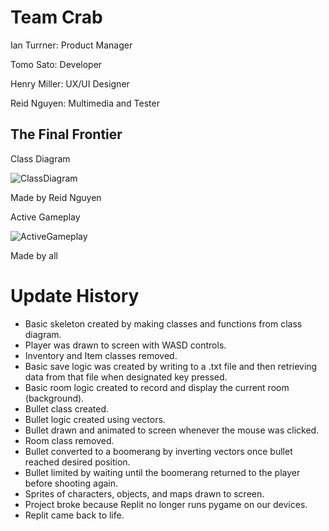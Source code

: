 # Team Crab

Ian Turrner: Product Manager

Tomo Sato: Developer

Henry Miller: UX/UI Designer 

Reid Nguyen: Multimedia and Tester


## The Final Frontier

Class Diagram

![ClassDiagram](https://user-images.githubusercontent.com/111540839/230961004-6ebaf4a6-885c-46c4-8930-313976a2284a.png)

Made by Reid Nguyen

Active Gameplay

![ActiveGameplay](https://github.com/TomoCroissant/Crab/blob/main/Images/frontierScreenshot.png?raw=true)

Made by all

# Update History

* Basic skeleton created by making classes and functions from class diagram.
* Player was drawn to screen with WASD controls.
* Inventory and Item classes removed.
* Basic save logic was created by writing to a .txt file and then retrieving data from that file when designated key pressed.
* Basic room logic created to record and display the current room (background).
* Bullet class created.
* Bullet logic created using vectors.
* Bullet drawn and animated to screen whenever the mouse was clicked.
* Room class removed.
* Bullet converted to a boomerang by inverting vectors once bullet reached desired position.
* Bullet limited by waiting until the boomerang returned to the player before shooting again.
* Sprites of characters, objects, and maps drawn to screen.
* Project broke because Replit no longer runs pygame on our devices.
* Replit came back to life.

